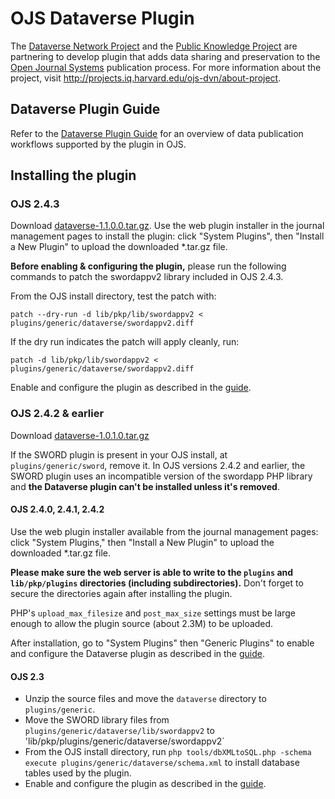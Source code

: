 # OJS Dataverse Plugin

The [Dataverse Network Project](http://thedata.org/) and the [Public Knowledge Project](http://pkp.sfu.ca/)  are
 partnering to develop plugin that adds data sharing and preservation to the [Open Journal Systems](http://pkp.sfu.ca/ojs/)
 publication process. For more information about the project, visit http://projects.iq.harvard.edu/ojs-dvn/about-project.

## Dataverse Plugin Guide

Refer to the [Dataverse Plugin Guide](https://docs.google.com/document/d/1QgxtxMaWdSZ8gI3wHDkE5EfP4W3M2Za-4DhmX_x3pY0/edit?disco=AAAAAGd77n8#) 
for an overview of data publication workflows supported by the plugin in OJS.

## Installing the plugin

### OJS 2.4.3

Download [dataverse-1.1.0.0.tar.gz](https://github.com/jwhitney/dataverse/releases). Use the web plugin installer 
in the journal management pages to install the plugin: click "System Plugins", then "Install a New Plugin" to 
upload the downloaded *.tar.gz file.

**Before enabling & configuring the plugin,** please run the following commands to patch the swordappv2 library
included in OJS 2.4.3. 

From the OJS install directory, test the patch with: 

`patch --dry-run -d lib/pkp/lib/swordappv2 < plugins/generic/dataverse/swordappv2.diff`

If the dry run indicates the patch will apply cleanly, run:

`patch -d lib/pkp/lib/swordappv2 < plugins/generic/dataverse/swordappv2.diff`

Enable and configure the plugin as described in the [guide](https://docs.google.com/document/d/1QgxtxMaWdSZ8gI3wHDkE5EfP4W3M2Za-4DhmX_x3pY0/edit?disco=AAAAAGd77n8#). 

### OJS 2.4.2 & earlier

Download [dataverse-1.0.1.0.tar.gz](https://github.com/jwhitney/dataverse/releases)

If the SWORD plugin is present in your OJS install, at `plugins/generic/sword`, remove it.
In OJS versions 2.4.2 and earlier, the SWORD plugin uses an incompatible version of the swordapp PHP library and **the Dataverse plugin can't be
installed unless it's removed**. 

#### OJS 2.4.0, 2.4.1, 2.4.2

Use the web plugin installer available from the journal management pages: click "System Plugins," 
then "Install a New Plugin" to upload the downloaded *.tar.gz file. 

**Please make sure the web server is able to write to the `plugins` and `lib/pkp/plugins` directories (including subdirectories).** 
Don't forget to secure the directories again after installing the plugin. 

PHP's `upload_max_filesize` and `post_max_size` settings must be large enough to allow the plugin source (about 2.3M) to be uploaded. 

After installation, go to "System Plugins" then "Generic Plugins" to enable and configure the 
Dataverse plugin as described in the [guide](https://docs.google.com/document/d/1QgxtxMaWdSZ8gI3wHDkE5EfP4W3M2Za-4DhmX_x3pY0/edit?disco=AAAAAGd77n8#).

#### OJS 2.3

* Unzip the source files and move the `dataverse` directory to `plugins/generic`. 
* Move the SWORD library files from `plugins/generic/dataverse/lib/swordappv2` to 'lib/pkp/plugins/generic/dataverse/swordappv2`
* From the OJS install directory, run `php tools/dbXMLtoSQL.php -schema execute plugins/generic/dataverse/schema.xml` 
to install database tables used by the plugin.
* Enable and configure the plugin as described in the [guide](https://docs.google.com/document/d/1QgxtxMaWdSZ8gI3wHDkE5EfP4W3M2Za-4DhmX_x3pY0/edit?disco=AAAAAGd77n8#). 

